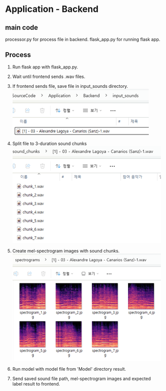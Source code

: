 # Application - Backend

## main code
processor.py for process file in backend.
flask_app.py for running flask app.

## Process
1. Run flask app with flask_app.py.
2. Wait until frontend sends .wav files.
3. If frontend sends file, save file in input_sounds directory.
![step_3](https://github.com/D6-Byun/CTP431-Fall/blob/main/SourceCode/Application/Backend/step_3.png)

4. Split file to 3-duration sound chunks
![step_4](https://github.com/D6-Byun/CTP431-Fall/blob/main/SourceCode/Application/Backend/step_4.png)

5. Create mel-spectrogram images with sound chunks.
![step_5](https://github.com/D6-Byun/CTP431-Fall/blob/main/SourceCode/Application/Backend/step_5.png)

6. Run model with model file from 'Model' directory result.
7. Send saved sound file path, mel-spectrogram images and expected label result to frontend.